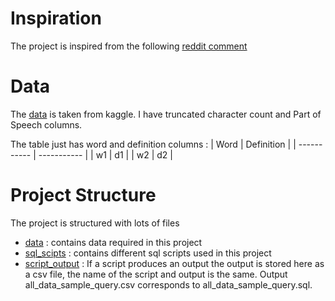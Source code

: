 # Inspiration

The project is inspired from the following [reddit comment](https://www.reddit.com/r/SQL/comments/g4ct1l/what_are_some_good_resources_to_practice_sql/)

# Data
The [data](https://www.kaggle.com/datasets/dfydata/the-online-plain-text-english-dictionary-opted) is taken from kaggle. I have truncated character count and Part of Speech columns. 

The table just has word and definition columns :
| Word        | Definition |
| ----------- | ----------- |
| w1          | d1          |
| w2          | d2          |

# Project Structure
The project is structured with lots of files
- [data](https://github.com/IshanDave1/dictionary-SQL-Analysis/tree/main/data) : contains data required in this project
- [sql_scipts](https://github.com/IshanDave1/dictionary-SQL-Analysis/tree/main/sql_scipts) : contains different sql scripts used in this project
- [script_output](https://github.com/IshanDave1/dictionary-SQL-Analysis/tree/main/script_output) : If a script produces an output the output is stored here as a csv file, the name of the script and output is the same. Output all_data_sample_query.csv corresponds to all_data_sample_query.sql.

